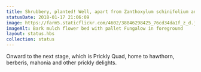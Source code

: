 ```yaml
---
title: Shrubbery, planted! Well, apart from Zanthoxylum schinifolium and Ribes odoratum
statusDate: 2018-01-17 21:06:09
image: https://farm5.staticflickr.com/4602/38846298425_76cd34da1f_z_d.jpg
imageAlt: Bark mulch flower bed with pallet Fungalow in foreground
layout: status.hbs
collection: status
---
```


Onward to the next stage, which is Prickly Quad, home to hawthorn, berberis, mahonia and other prickly delights.
